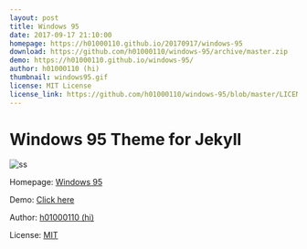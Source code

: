 ```yaml
---
layout: post
title: Windows 95
date: 2017-09-17 21:10:00
homepage: https://h01000110.github.io/20170917/windows-95
download: https://github.com/h01000110/windows-95/archive/master.zip
demo: https://h01000110.github.io/windows-95/
author: h01000110 (hi)
thumbnail: windows95.gif
license: MIT License
license_link: https://github.com/h01000110/windows-95/blob/master/LICENSE
---
```


# Windows 95 Theme for Jekyll

![ss](https://github.com/h01000110/windows-95/raw/gh-pages/screenshot_2.png)

Homepage: [Windows 95](https://h01000110.github.io/20170917/windows-95)

Demo: [Click here](https://h01000110.github.io/windows-95/)

Author: [h01000110 (hi)](https://github.com/h01000110)

License: [MIT](https://github.com/h01000110/windows-95/blob/master/LICENSE)